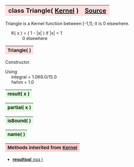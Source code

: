 ---
---
<br><br>

<a name="Triangle"></a>
<table><thead style="background-color:#FFE0E0; width:100%; font-size:20px"><tr><th style="text-align:left">
<strong>class Triangle(</strong> <a href="./Kernel.html">Kernel</a> )</th><th style="text-align:right"><a href=https://github.com/dokester/BayesicFitting/blob/master/BayesicFitting/source/kernels/Triangle.py target=_blank>Source</a></th></tr></thead></table>

Triangle is a Kernel function between [-1,1]; it is 0 elsewhere.

&nbsp;&nbsp;&nbsp;&nbsp; K( x ) = ( 1 - |x| )        if |x| < 1
<br>&nbsp;&nbsp;&nbsp;&nbsp;&nbsp;&nbsp;&nbsp;&nbsp;&nbsp;&nbsp;&nbsp;&nbsp;&nbsp; 0                  elsewhere


<a name="Triangle"></a>
<table><thead style="background-color:#FFE0E0; width:100%; font-size:15px"><tr><th style="text-align:left">
<strong>Triangle(</strong> ) 
</th></tr></thead></table>

Constructor.

Using
<br>&nbsp;&nbsp;&nbsp;&nbsp; integral = 1.0K6.0/15.0
<br>&nbsp;&nbsp;&nbsp;&nbsp; fwhm = 1.0

<a name="result"></a>
<table><thead style="background-color:#E0FFE0; width:100%; font-size:15px"><tr><th style="text-align:left">
<strong>result(</strong> x )
</th></tr></thead></table>

<a name="partial"></a>
<table><thead style="background-color:#E0FFE0; width:100%; font-size:15px"><tr><th style="text-align:left">
<strong>partial(</strong> x )
</th></tr></thead></table>

<a name="isBound"></a>
<table><thead style="background-color:#E0FFE0; width:100%; font-size:15px"><tr><th style="text-align:left">
<strong>isBound(</strong> )
</th></tr></thead></table>

<a name="name"></a>
<table><thead style="background-color:#E0FFE0; width:100%; font-size:15px"><tr><th style="text-align:left">
<strong>name(</strong> )
</th></tr></thead></table>

<table><thead style="background-color:#FFD0D0; width:100%; font-size:15px"><tr><th style="text-align:left">
<strong>Methods inherited from</strong> <a href="./Kernel.html">Kernel</a></th></tr></thead></table>


* [<strong>resultsq(</strong> xsq )](./Kernel.md#resultsq)
